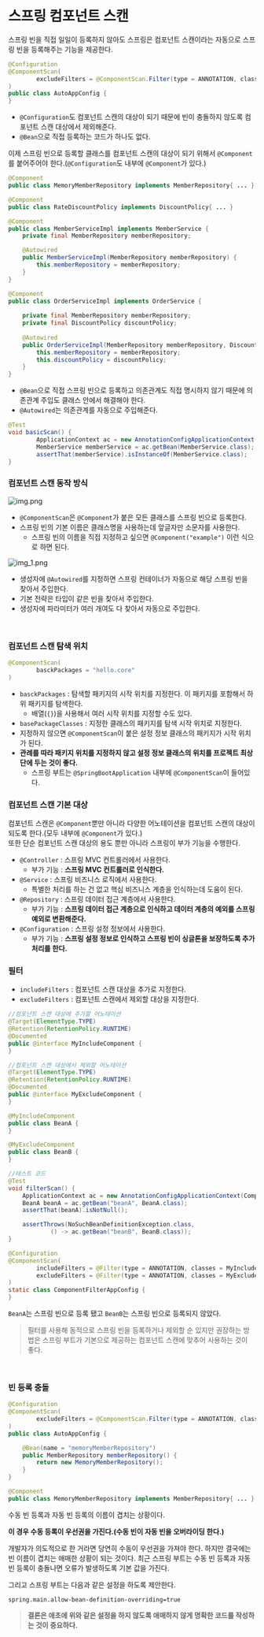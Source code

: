 # 스프링 컴포넌트 스캔

스프링 빈을 직접 일일이 등록하지 않아도 스프링은 컴포넌트 스캔이라는 자동으로 스프링 빈을 등록해주는 기능을 제공한다.

```java
@Configuration
@ComponentScan(
        excludeFilters = @ComponentScan.Filter(type = ANNOTATION, classes = Configuration.class)
)
public class AutoAppConfig {
}
```
- `@Configuration`도 컴포넌트 스캔의 대상이 되기 때문에 빈이 충돌하지 않도록 컴포넌트 스캔 대상에서 제외해준다.
- `@Bean`으로 직접 등록하는 코드가 하나도 없다.

이제 스프링 빈으로 등록할 클래스를 컴포넌트 스캔의 대상이 되기 위해서 `@Component`를 붙어주어야 한다.(`@Configuration`도 내부에 `@Component`가 있다.)

```java
@Component
public class MemoryMemberRepository implements MemberRepository{ ... }

@Component
public class RateDiscountPolicy implements DiscountPolicy{ ... }

@Component
public class MemberServiceImpl implements MemberService {
    private final MemberRepository memberRepository;

    @Autowired
    public MemberServiceImpl(MemberRepository memberRepository) {
        this.memberRepository = memberRepository;
    }
}

@Component
public class OrderServiceImpl implements OrderService {
    
    private final MemberRepository memberRepository;
    private final DiscountPolicy discountPolicy;
    
    @Autowired
    public OrderServiceImpl(MemberRepository memberRepository, DiscountPolicy discountPolicy) {
        this.memberRepository = memberRepository;
        this.discountPolicy = discountPolicy;
    }
}
```
- `@Bean`으로 직접 스프링 빈으로 등록하고 의존관계도 직접 명시하지 않기 때문에 의존관계 주입도 클래스 안에서 해결해야 한다.
- `@Autowired`는 의존관계를 자동으로 주입해준다.

```java
@Test
void basicScan() {
        ApplicationContext ac = new AnnotationConfigApplicationContext(AutoAppConfig.class);
        MemberService memberService = ac.getBean(MemberService.class);
        assertThat(memberService).isInstanceOf(MemberService.class);
}
```

### 컴포넌트 스캔 동작 방식

![img.png](image/img.png)

- `@ComponentScan`은 `@Component`가 붙은 모든 클래스를 스프링 빈으로 등록한다.
- 스프링 빈의 기본 이름은 클래스명을 사용하는데 앞글자만 소문자를 사용한다.
  - 스프링 빈의 이름을 직접 지정하고 싶으면 `@Component("example")` 이런 식으로 하면 된다.

![img_1.png](image/img_1.png)

- 생성자에 `@Autowired`를 지정하면 스프링 컨테이너가 자동으로 해당 스프링 빈을 찾아서 주입한다.
- 기본 전략은 타입이 같은 빈을 찾아서 주입한다.
- 생성자에 파라미터가 여러 개여도 다 찾아서 자동으로 주입한다.

<br>

### 컴포넌트 스캔 탐색 위치

```java
@ComponentScan(
        basckPackages = "hello.core"
)
```
- `basckPackages` : 탐색할 패키지의 시작 위치를 지정한다. 이 패키지를 포함해서 하위 패키지를 탐색한다.
  - 배열(`{}`)을 사용해서 여러 시작 위치를 지정할 수도 있다.
- `basePackageClasses` : 지정한 클래스의 패키지를 탐색 시작 위치로 지정한다.
- 지정하지 않으면 `@ComponentScan`이 붙은 설정 정보 클래스의 패키지가 시작 위치가 된다.
- **관례를 따라 패키지 위치를 지정하지 않고 설정 정보 클래스의 위치를 프로젝트 최상단에 두는 것이 좋다.**
  - 스프링 부트는 `@SpringBootApplication` 내부에 `@ComponentScan`이 들어있다.

### 컴포넌트 스캔 기본 대상

컴포넌트 스캔은 `@Component`뿐만 아니라 다양한 어노테이션을 컴포넌트 스캔의 대상이 되도록 한다.(모두 내부에 `@Component`가 있다.)<br>
또한 단순 컴포넌트 스캔 대상의 용도 뿐만 아니라 스프링이 부가 기능을 수행한다.
- `@Controller` : 스프링 MVC 컨트롤러에서 사용한다.
  - 부가 기능 : **스프링 MVC 컨트롤러로 인식한다.**
- `@Service` : 스프링 비즈니스 로직에서 사용한다.
  - 특별한 처리를 하는 건 없고 핵심 비즈니스 계층을 인식하는데 도움이 된다. 
- `@Repository` : 스프링 데이터 접근 계층에서 사용한다.
  - 부가 기능 : **스프링 데이터 접근 계층으로 인식하고 데이터 계층의 예외를 스프링 예외로 변환해준다.**
- `@Configuration` : 스프링 설정 정보에서 사용한다.
  - 부가 기능 : **스프링 설정 정보로 인식하고 스프링 빈이 싱글톤을 보장하도록 추가 처리를 한다.**

### 필터
- `includeFilters` : 컴포넌트 스캔 대상을 추가로 지정한다.
- `excludeFilters` : 컴포넌트 스캔에서 제외할 대상을 지정한다.

```java
//컴포넌트 스캔 대상에 추가할 어노테이션
@Target(ElementType.TYPE)
@Retention(RetentionPolicy.RUNTIME)
@Documented
public @interface MyIncludeComponent {
}

//컴포넌트 스캔 대상에서 제외할 어노테이션
@Target(ElementType.TYPE)
@Retention(RetentionPolicy.RUNTIME)
@Documented
public @interface MyExcludeComponent {
}

@MyIncludeComponent
public class BeanA {
}

@MyExcludeComponent
public class BeanB {
}

//테스트 코드
@Test
void filterScan() {
    ApplicationContext ac = new AnnotationConfigApplicationContext(ComponentFilterAppConfig.class);
    BeanA beanA = ac.getBean("beanA", BeanA.class);
    assertThat(beanA).isNotNull();

    assertThrows(NoSuchBeanDefinitionException.class,
            () -> ac.getBean("beanB", BeanB.class));
}

@Configuration
@ComponentScan(
        includeFilters = @Filter(type = ANNOTATION, classes = MyIncludeComponent.class),
        excludeFilters = @Filter(type = ANNOTATION, classes = MyExcludeComponent.class)
)
static class ComponentFilterAppConfig {
}
```
`BeanA`는 스프링 빈으로 등록 됐고 `BeanB`는 스프링 빈으로 등록되지 않았다.

> 필터를 사용해 동적으로 스프링 빈을 등록하거나 제외할 순 있지만 권장하는 방법은 스프링 부트가 기본으로 제공하는 컴포넌트 스캔에 맞추어 사용하는 것이 좋다.

<br>

### 빈 등록 충돌
```java
@Configuration
@ComponentScan(
        excludeFilters = @ComponentScan.Filter(type = ANNOTATION, classes = Configuration.class)
)
public class AutoAppConfig {

    @Bean(name = "memoryMemberRepository")
    public MemberRepository memberRepository() {
        return new MemoryMemberRepository();
    }
}

@Component
public class MemoryMemberRepository implements MemberRepository{ ... }
```
수동 빈 등록과 자동 빈 등록의 이름이 겹치는 상황이다.

**이 경우 수동 등록이 우선권을 가진다.(수동 빈이 자동 빈을 오버라이딩 한다.)**

개발자가 의도적으로 한 거라면 당연히 수동이 우선권을 가져야 한다. 하지만 결국에는 빈 이름이 겹치는 애매한 상황이 되는 것이다. 최근 스프링 부트는
수동 빈 등록과 자동 빈 등록이 충돌나면 오류가 발생하도록 기본 값을 가진다.

그리고 스프링 부트는 다음과 같은 설정을 하도록 제안한다.
```properties
spring.main.allow-bean-definition-overriding=true
```

> **결론은 애초에 위와 같은 설정을 하지 않도록 애매하지 않게 명확한 코드를 작성하는 것이 중요하다.**